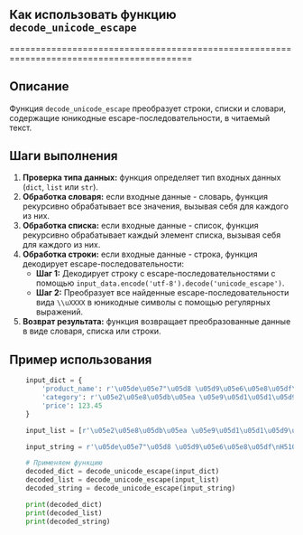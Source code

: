 ## Как использовать функцию `decode_unicode_escape`
=========================================================================================

Описание
-------------------------
Функция `decode_unicode_escape` преобразует строки, списки и словари, содержащие юникодные escape-последовательности, в читаемый текст.

Шаги выполнения
-------------------------
1. **Проверка типа данных:** функция определяет тип входных данных (`dict`, `list` или `str`).
2. **Обработка словаря:** если входные данные - словарь, функция рекурсивно обрабатывает все значения, вызывая себя для каждого из них.
3. **Обработка списка:** если входные данные - список, функция рекурсивно обрабатывает каждый элемент списка, вызывая себя для каждого из них.
4. **Обработка строки:** если входные данные - строка, функция декодирует escape-последовательности:
    - **Шаг 1:** Декодирует строку с escape-последовательностями с помощью `input_data.encode('utf-8').decode('unicode_escape')`.
    - **Шаг 2:** Преобразует все найденные escape-последовательности вида `\\uXXXX` в юникодные символы с помощью регулярных выражений.
5. **Возврат результата:** функция возвращает преобразованные данные в виде словаря, списка или строки.

Пример использования
-------------------------

```python
    input_dict = {
        'product_name': r'\u05de\u05e7"\u05d8 \u05d9\u05e6\u05e8\u05df\nH510M K V2',
        'category': r'\u05e2\u05e8\u05db\u05ea \u05e9\u05d1\u05d1\u05d9\u05dd',
        'price': 123.45
    }

    input_list = [r'\u05e2\u05e8\u05db\u05ea \u05e9\u05d1\u05d1\u05d9\u05dd', r'H510M K V2']

    input_string = r'\u05de\u05e7"\u05d8 \u05d9\u05e6\u05e8\u05df\nH510M K V2'

    # Применяем функцию
    decoded_dict = decode_unicode_escape(input_dict)
    decoded_list = decode_unicode_escape(input_list)
    decoded_string = decode_unicode_escape(input_string)

    print(decoded_dict)
    print(decoded_list)
    print(decoded_string)
```